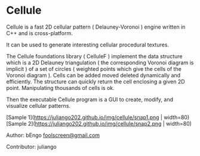 Cellule
=======

Cellule is a fast 2D cellular pattern ( Delauney-Voronoi ) engine written in C++ and is cross-platform. 

It can be used to generate interesting cellular procedural textures.

The Cellule foundations library ( CelluleF ) implement the data structure which is a 2D Delauney triangulation ( the corresponding Voronoi diagram is implicit ) of a set of circles ( weighted points which give the cells of the Voronoi diagram ). 
Cells can be added moved deleted dynamically and efficiently. 
The structure can quickly return the cell enclosing a given 2D point. 
Manipulating thousands of cells is ok. 

Then the executable Cellule program is a GUI to create, modify, and visualize cellular patterns. 

[Sample 1](https://juliango202.github.io/img/cellule/snap1.png | width=80)
[Sample 2](https://juliango202.github.io/img/cellule/snap2.png | width=80)

Author: bEngo  foolscreen@gmail.com

Contributor: juliango
